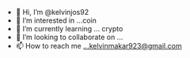 - 👋 Hi, I’m @kelvinjos92
- 👀 I’m interested in ...coin
- 🌱 I’m currently learning ... crypto
- 💞️ I’m looking to collaborate on ...
- 📫 How to reach me ...kelvinmakar923@gmail.com

<!---
kelvinjos92/kelvinjos92 is a ✨ special ✨ repository because its `README.md` (this file) appears on your GitHub profile.
You can click the Preview link to take a look at your changes.
--->
